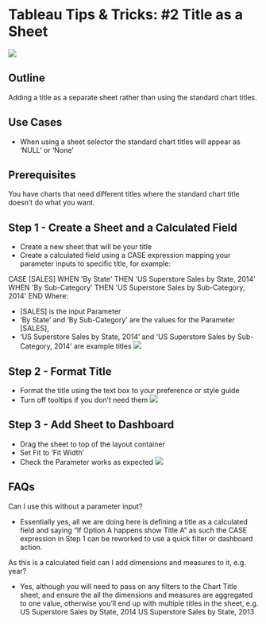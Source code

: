 # Tableau Tips & Tricks: #2 Title as a Sheet

![](https://d2mxuefqeaa7sj.cloudfront.net/s_10F82E5790D9C2764499E419D702B7A2737CA30D62F1BC628789579AA615BAF4_1534707391624_title_as_sheet_final.gif)

## Outline

Adding a title as a separate sheet rather than using the standard chart titles. 

## Use Cases
- When using a sheet selector the standard chart titles will appear as ‘NULL’ or ‘None’


## Prerequisites 

You have charts that need different titles where the standard chart title doesn’t do what you want.


## Step 1 - Create a Sheet and a Calculated Field
- Create a new sheet that will be your title
- Create a calculated field using a CASE expression mapping your parameter inputs to specific title, for example:

CASE [SALES]
WHEN 'By State' THEN 'US Superstore Sales by State, 2014'
WHEN 'By Sub-Category' THEN 'US Superstore Sales by Sub-Category, 2014'
END
Where:

- [SALES] is the input Parameter
- ‘By State’ and ‘By Sub-Category’ are the values for the Parameter [SALES],
- ‘US Superstore Sales by State, 2014’ and 'US Superstore Sales by Sub-Category, 2014’ are example titles
![](https://d2mxuefqeaa7sj.cloudfront.net/s_10F82E5790D9C2764499E419D702B7A2737CA30D62F1BC628789579AA615BAF4_1534707452666_title_as_sheet_1_create_sheet_and_calc_field.gif)

## Step 2 - Format Title
- Format the title using the text box to your preference or style guide
- Turn off tooltips if you don’t need them
![](https://d2mxuefqeaa7sj.cloudfront.net/s_10F82E5790D9C2764499E419D702B7A2737CA30D62F1BC628789579AA615BAF4_1534707463456_title_as_sheet_2_create_chart+title.gif)

## Step 3 - Add Sheet to Dashboard
- Drag the sheet to top of the layout container
- Set Fit to ‘Fit Width’
- Check the Parameter works as expected
![](https://d2mxuefqeaa7sj.cloudfront.net/s_10F82E5790D9C2764499E419D702B7A2737CA30D62F1BC628789579AA615BAF4_1534707473662_title_as_sheet_3_add_title_to_dashboard.gif)

## FAQs

Can I use this without a parameter input?

- Essentially yes, all we are doing here is defining a title as a calculated field and saying “If Option A happens show Title A” as such the CASE expression in Step 1 can be reworked to use a quick filter or dashboard action.

As this is a calculated field can I add dimensions and measures to it, e.g. year?

- Yes, although you will need to pass on any filters to the Chart Title sheet, and ensure the all the dimensions and measures are aggregated to one value, otherwise you’ll end up with multiple titles in the sheet, e.g. 
        US Superstore Sales by State, 2014
        US Superstore Sales by State, 2013

